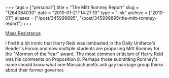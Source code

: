 +++
tags = ["personal"]
title = "The Mitt Romney Report"
slug = "1264084030"
date = "2010-01-21T14:27:10"
type = "link"
archive = ["2010-01"]
aliases = ["/post/345999895", "/post/345999895/the-mitt-romney-report"]
+++

[Mass Resistance][1]

I find it a bit ironic that Harry Reid was lambasted in the Daily
Unifarce's Reader's Forum and now multiple students are proposing Mitt
Romney for the "Mormon of the Year" award.  The most common criticism of
Harry Reid was his comments on Proposition 8. Perhaps those submitting
Romney's name should know what one Massachusetts anti gay marriage group
thinks about their former governor.

[1]: http://massresistance.org/romney/
